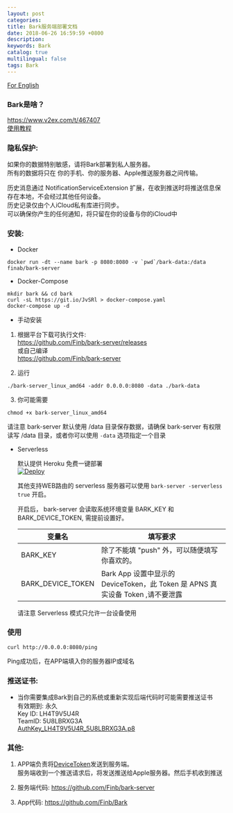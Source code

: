 ```yaml
---
layout: post
categories: 
title: Bark服务端部署文档
date: 2018-06-26 16:59:59 +0800
description: 
keywords: Bark
catalog: true
multilingual: false
tags: Bark
---
```


<a href="https://github.com/Finb/bark-server/blob/master/README.md">For English</a>
<br/>


### Bark是啥？

<a href="https://www.v2ex.com/t/467407">https://www.v2ex.com/t/467407</a><br>
[使用教程](https://github.com/Finb/Bark/blob/master/README.md)

### 隐私保护:
如果你的数据特别敏感，请将Bark部署到私人服务器。<br>所有的数据将只在 你的手机、你的服务器、Apple推送服务器之间传输。  
   
历史消息通过 NotificationServiceExtension 扩展，在收到推送时将推送信息保存在本地，不会经过其他任何设备。  
历史记录仅由个人iCloud私有库进行同步。  
可以确保你产生的任何通知，将只留在你的设备与你的iCloud中  

### 安装:

- Docker
```
docker run -dt --name bark -p 8080:8080 -v `pwd`/bark-data:/data finab/bark-server
```

- Docker-Compose 
```
mkdir bark && cd bark
curl -sL https://git.io/JvSRl > docker-compose.yaml
docker-compose up -d
```
- 手动安装

1. 根据平台下载可执行文件:<br> <a href='https://github.com/Finb/bark-server/releases'>https://github.com/Finb/bark-server/releases</a><br>
或自己编译<br>
<a href="https://github.com/Finb/bark-server">https://github.com/Finb/bark-server</a>

2. 运行
```
./bark-server_linux_amd64 -addr 0.0.0.0:8080 -data ./bark-data
```
3. 你可能需要
```
chmod +x bark-server_linux_amd64
```
请注意 bark-server 默认使用 /data 目录保存数据，请确保 bark-server 有权限读写 /data 目录，或者你可以使用 `-data` 选项指定一个目录

- Serverless 
  

  默认提供 Heroku 免费一键部署 <br>
  [![Deploy](https://www.herokucdn.com/deploy/button.svg)](https://heroku.com/deploy?template=https://github.com/finb/bark-server)<br>

  其他支持WEB路由的 serverless 服务器可以使用 `bark-server -serverless true` 开启。

  开启后， bark-server 会读取系统环境变量 BARK_KEY 和 BARK_DEVICE_TOKEN, 需提前设置好。


  | 变量名 | 填写要求 |
  | ---- | ---- |
  | BARK_KEY | 除了不能填 "push" 外，可以随便填写你喜欢的。|
  | BARK_DEVICE_TOKEN | Bark App 设置中显示的 DeviceToken，此 Token 是 APNS 真实设备 Token ,请不要泄露 |

  请注意 Serverless 模式只允许一台设备使用


### 使用
```
curl http://0.0.0.0:8080/ping
```
Ping成功后，在APP端填入你的服务器IP或域名

### 推送证书:

* 当你需要集成Bark到自己的系统或重新实现后端代码时可能需要推送证书<br>
有效期到: 永久<br>
Key ID: LH4T9V5U4R <br>
TeamID: 5U8LBRXG3A <br>
<a href="https://github.com/Finb/bark-server/releases/download/v1.0.2/AuthKey_LH4T9V5U4R_5U8LBRXG3A.p8">AuthKey_LH4T9V5U4R_5U8LBRXG3A.p8</a>

### 其他:

1. APP端负责将<a href="https://developer.apple.com/documentation/uikit/uiapplicationdelegate/1622958-application">DeviceToken</a>发送到服务端。 <br>服务端收到一个推送请求后，将发送推送给Apple服务器。然后手机收到推送

2. 服务端代码: <a href='https://github.com/Finb/bark-server'>https://github.com/Finb/bark-server</a><br>

3. App代码: <a href="https://github.com/Finb/Bark">https://github.com/Finb/Bark</a>

